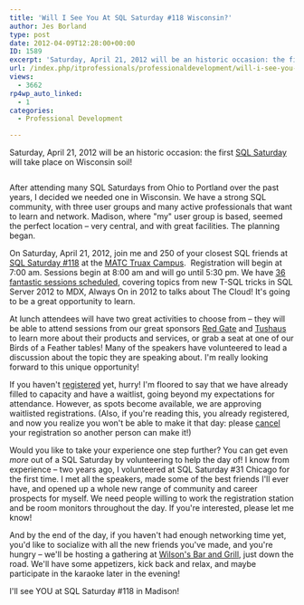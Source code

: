 ```yaml
---
title: 'Will I See You At SQL Saturday #118 Wisconsin?'
author: Jes Borland
type: post
date: 2012-04-09T12:28:00+00:00
ID: 1589
excerpt: 'Saturday, April 21, 2012 will be an historic occasion: the first SQL Saturday will take place on Wisconsin soil!'
url: /index.php/itprofessionals/professionaldevelopment/will-i-see-you-at/
views:
  - 3662
rp4wp_auto_linked:
  - 1
categories:
  - Professional Development

---
```

Saturday, April 21, 2012 will be an historic occasion: the first [SQL Saturday][1] will take place on Wisconsin soil!

<p style="text-align: center;">
  <img src="https://lessthandot.z19.web.core.windows.net/wp-content/uploads/blogs/ITProfessionals/sqlcowtipping.gif?mtime=1322861751" alt="" />
</p>

After attending many SQL Saturdays from Ohio to Portland over the past years, I decided we needed one in Wisconsin. We have a strong SQL community, with three user groups and many active professionals that want to learn and network. Madison, where "my" user group is based, seemed the perfect location – very central, and with great facilities. The planning began.

On Saturday, April 21, 2012, join me and 250 of your closest SQL friends at [SQL Saturday #118][2] at the [MATC Truax Campus][3].  Registration will begin at 7:00 am. Sessions begin at 8:00 am and will go until 5:30 pm. We have [36 fantastic sessions scheduled][4], covering topics from new T-SQL tricks in SQL Server 2012 to MDX, Always On in 2012 to talks about The Cloud! It's going to be a great opportunity to learn.

At lunch attendees will have two great activities to choose from – they will be able to attend sessions from our great sponsors [Red Gate][5] and [Tushaus][6] to learn more about their products and services, or grab a seat at one of our Birds of a Feather tables! Many of the speakers have volunteered to lead a discussion about the topic they are speaking about. I'm really looking forward to this unique opportunity!

If you haven't [registered][7] yet, hurry! I'm floored to say that we have already filled to capacity and have a waitlist, going beyond my expectations for attendance. However, as spots become available, we are approving waitlisted registrations. (Also, if you're reading this, you already registered, and now you realize you won't be able to make it that day: please [cancel][8] your registration so another person can make it!)

Would you like to take your experience one step further? You can get even _more_ out of a SQL Saturday by volunteering to help the day of! I know from experience – two years ago, I volunteered at SQL Saturday #31 Chicago for the first time. I met all the speakers, made some of the best friends I'll ever have, and opened up a whole new range of community and career prospects for myself. We need people willing to work the registration station and be room monitors throughout the day. If you're interested, please let me know!

And by the end of the day, if you haven't had enough networking time yet, you'd like to socialize with all the new friends you've made, and you're hungry – we'll be hosting a gathering at [Wilson's Bar and Grill][9], just down the road. We'll have some appetizers, kick back and relax, and maybe participate in the karaoke later in the evening!

I'll see YOU at SQL Saturday #118 in Madison!

 

<p style="text-align: center;">
  <img src="http://www.sqlsaturday.com/images/sqlsat118_web.png" alt="" />
</p>

 [1]: http://sqlsaturday.com/
 [2]: http://sqlsaturday.com/118/eventhome.aspx
 [3]: http://maps.google.com/maps?q=3550+Anderson+St,+Madison,+WI+53704&hl=en&ll=43.122851,-89.327774&spn=0.021143,0.045447&sll=37.0625,-95.677068&sspn=46.677964,93.076172&hnear=3550+Anderson+St,+Madison,+Wisconsin+53704&t=m&z=15
 [4]: http://sqlsaturday.com/118/schedule.aspx
 [5]: http://www.red-gate.com/
 [6]: http://tushaus.com/Home.aspx
 [7]: http://sqlsaturday.com/118/register.aspx
 [8]: http://sqlsaturday.com/118/changestatusrequest.aspx
 [9]: http://www.wilsonssportsbarandgrill.com/